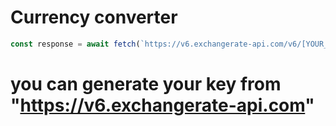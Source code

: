 # Currency converter
```javascript
const response = await fetch(`https://v6.exchangerate-api.com/v6/[YOUR_KEY]]/latest/${fromCur.value}`);
```
# you can generate your key from "https://v6.exchangerate-api.com"
